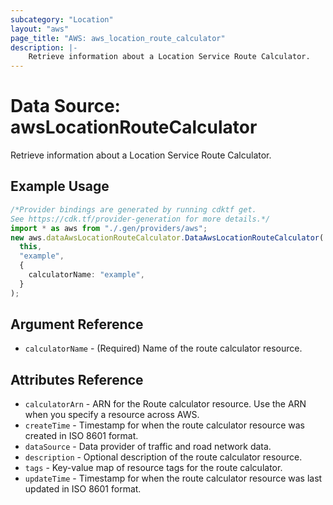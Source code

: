 ```yaml
---
subcategory: "Location"
layout: "aws"
page_title: "AWS: aws_location_route_calculator"
description: |-
    Retrieve information about a Location Service Route Calculator.
---
```


# Data Source: awsLocationRouteCalculator

Retrieve information about a Location Service Route Calculator.

## Example Usage

```typescript
/*Provider bindings are generated by running cdktf get.
See https://cdk.tf/provider-generation for more details.*/
import * as aws from "./.gen/providers/aws";
new aws.dataAwsLocationRouteCalculator.DataAwsLocationRouteCalculator(
  this,
  "example",
  {
    calculatorName: "example",
  }
);

```

## Argument Reference

* `calculatorName` - (Required) Name of the route calculator resource.

## Attributes Reference

* `calculatorArn` - ARN for the Route calculator resource. Use the ARN when you specify a resource across AWS.
* `createTime` - Timestamp for when the route calculator resource was created in ISO 8601 format.
* `dataSource` - Data provider of traffic and road network data.
* `description` - Optional description of the route calculator resource.
* `tags` - Key-value map of resource tags for the route calculator.
* `updateTime` - Timestamp for when the route calculator resource was last updated in ISO 8601 format.
